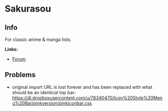 # Sakurasou

## Info

For classic anime & manga lists.

**Links:**
- [Forum](https://myanimelist.net/forum/?topicid=618961)

## Problems

- original import URL is lost forever and has been replaced with what should be an identical top bar: https://dl.dropboxusercontent.com/u/78340470/Icon%20Style%20Menu%20Bar/pinkversion/pinkiconbar.css